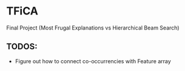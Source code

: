 # TFiCA
Final Project (Most Frugal Explanations vs Hierarchical Beam Search)

## TODOS:
* Figure out how to connect co-occurrencies with Feature array
